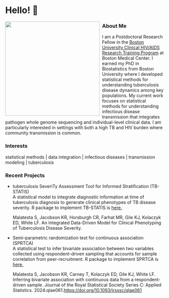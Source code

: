 # Hello! 👋

<img style="padding: 0px 5px 0px 0px;" float: left align="left" src="https://github.com/user-attachments/assets/d1e81077-08ef-4d0e-b858-ebb877caedab" width="300" height="300">

### About Me       
I am a Postdoctoral Research Fellow in the [Boston University Clinical HIV/AIDS Research Training Program](https://www.bumc.bu.edu/id/research-programs/bu-chart/) at Boston Medical Center. I earned my PhD in Biostatistics from Boston University where I developed statistical methods for understanding tuberculosis disease dynamics among key populations. My current work focuses on  statistical methods for understanding infectious disease transmission that integrates pathogen whole genome sequencing and individual-level clinical data. I am particularly interested in settings with both a high TB and HIV burden where community transmission is common. 

### Interests 
statistical methods | data integration | infectious diseases | transmission modeling | tuberculosis

### Recent Projects

* tuberculosis SeveriTy Assessment Tool for Informed Stratification (TB-STATIS)     
  A statistical model to integrate diagnostic information at time of tuberculosis diagnosis to generate clinical phenotypes of TB disease severity. R package to implement TB-STATIS is [here.](https://github.com/samalatesta/tbSTATIS)

  Malatesta S, Jacobson KR, Horsburgh CR, Farhat MR, Gile KJ, Kolaczyk ED, White LF. An Integrated Data-Driven Model for Clinical Phenotyping of Tuberculosis Disease Severity.

* Semi-parametric randomization test for continuous association (SPRTCA)    
  A statistical test to infer bivariate association between two variables collected using respondent-driven sampling that accounts for sample correlation from peer-recruitment. R package to implement SPRTCA is [here.](https://github.com/samalatesta/RDSAssociation)

  Malatesta S, Jacobson KR, Carney T, Kolaczyk ED, Gile KJ, White LF. Inferring bivariate association with continuous data from a respondent-driven sample. Journal of the Royal Statistical Society Series C: Applied Statistics. 2024:qlae061.https://doi.org/10.1093/jrsssc/qlae061
